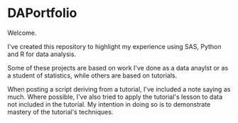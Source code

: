 # DAPortfolio

Welcome.

I've created this repository to highlight my experience using SAS, Python and R for data analysis.

Some of these projects are based on work I've done as a data anaylst or as a student of statistics, while others are based on tutorials. 

When posting a script deriving from a tutorial, I've included a note saying as much. Where possible, I've also tried to apply the tutorial's lesson to data not included in the tutorial. My intention in doing so is to demonstrate mastery of the tutorial's techniques.

